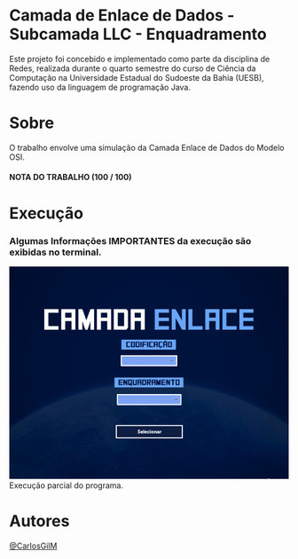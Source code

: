 # Camada de Enlace de Dados - Subcamada LLC - Enquadramento
 Este projeto foi concebido e implementado como parte da disciplina de Redes, realizada durante o quarto semestre do curso de Ciência da Computação na Universidade Estadual do Sudoeste da Bahia (UESB), fazendo uso da linguagem de programação Java.

# Sobre
O trabalho envolve uma simulação da Camada Enlace de Dados do Modelo OSI. <br/>
#### NOTA DO TRABALHO (100 / 100)

 # Execução
 ### Algumas Informações IMPORTANTES da execução são exibidas no terminal.
 
<img src="assets/execucaoEnlace1.gif">
Execução parcial do programa.

# Autores
[@CarlosGilM](https://github.com/CarlosGilM)
